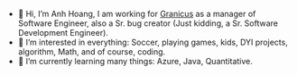 - 👋 Hi, I’m Anh Hoang, I am working for <a href="https://granicus.com/">Granicus</a> as a manager of Software Engineer, also a Sr. bug creator (Just kidding, a Sr. Software Development Engineer).
- 👀 I’m interested in everything: Soccer, playing games, kids, DYI projects, algorithm, Math, and of course, coding.
- 🌱 I’m currently learning many things: Azure, Java, Quantitative.


<!---
htta17/htta17 is a ✨ special ✨ repository because its `README.md` (this file) appears on your GitHub profile.
You can click the Preview link to take a look at your changes.
--->
